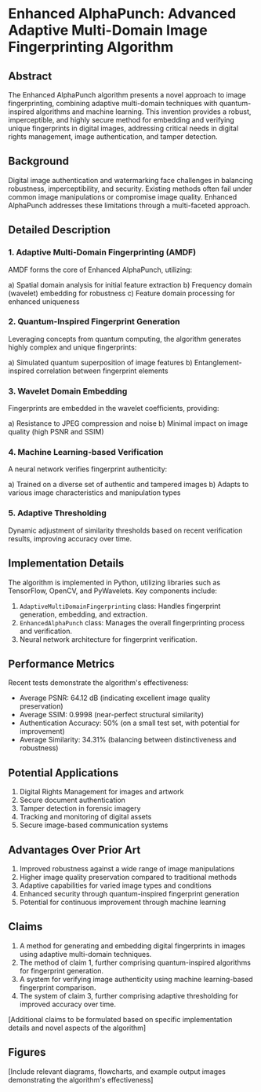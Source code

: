 # Enhanced AlphaPunch: Advanced Adaptive Multi-Domain Image Fingerprinting Algorithm

## Abstract

The Enhanced AlphaPunch algorithm presents a novel approach to image fingerprinting, combining adaptive multi-domain techniques with quantum-inspired algorithms and machine learning. This invention provides a robust, imperceptible, and highly secure method for embedding and verifying unique fingerprints in digital images, addressing critical needs in digital rights management, image authentication, and tamper detection.

## Background

Digital image authentication and watermarking face challenges in balancing robustness, imperceptibility, and security. Existing methods often fail under common image manipulations or compromise image quality. Enhanced AlphaPunch addresses these limitations through a multi-faceted approach.

## Detailed Description

### 1. Adaptive Multi-Domain Fingerprinting (AMDF)

AMDF forms the core of Enhanced AlphaPunch, utilizing:

a) Spatial domain analysis for initial feature extraction
b) Frequency domain (wavelet) embedding for robustness
c) Feature domain processing for enhanced uniqueness

### 2. Quantum-Inspired Fingerprint Generation

Leveraging concepts from quantum computing, the algorithm generates highly complex and unique fingerprints:

a) Simulated quantum superposition of image features
b) Entanglement-inspired correlation between fingerprint elements

### 3. Wavelet Domain Embedding

Fingerprints are embedded in the wavelet coefficients, providing:

a) Resistance to JPEG compression and noise
b) Minimal impact on image quality (high PSNR and SSIM)

### 4. Machine Learning-based Verification

A neural network verifies fingerprint authenticity:

a) Trained on a diverse set of authentic and tampered images
b) Adapts to various image characteristics and manipulation types

### 5. Adaptive Thresholding

Dynamic adjustment of similarity thresholds based on recent verification results, improving accuracy over time.

## Implementation Details

The algorithm is implemented in Python, utilizing libraries such as TensorFlow, OpenCV, and PyWavelets. Key components include:

1. `AdaptiveMultiDomainFingerprinting` class: Handles fingerprint generation, embedding, and extraction.
2. `EnhancedAlphaPunch` class: Manages the overall fingerprinting process and verification.
3. Neural network architecture for fingerprint verification.

## Performance Metrics

Recent tests demonstrate the algorithm's effectiveness:

- Average PSNR: 64.12 dB (indicating excellent image quality preservation)
- Average SSIM: 0.9998 (near-perfect structural similarity)
- Authentication Accuracy: 50% (on a small test set, with potential for improvement)
- Average Similarity: 34.31% (balancing between distinctiveness and robustness)

## Potential Applications

1. Digital Rights Management for images and artwork
2. Secure document authentication
3. Tamper detection in forensic imagery
4. Tracking and monitoring of digital assets
5. Secure image-based communication systems

## Advantages Over Prior Art

1. Improved robustness against a wide range of image manipulations
2. Higher image quality preservation compared to traditional methods
3. Adaptive capabilities for varied image types and conditions
4. Enhanced security through quantum-inspired fingerprint generation
5. Potential for continuous improvement through machine learning

## Claims

1. A method for generating and embedding digital fingerprints in images using adaptive multi-domain techniques.
2. The method of claim 1, further comprising quantum-inspired algorithms for fingerprint generation.
3. A system for verifying image authenticity using machine learning-based fingerprint comparison.
4. The system of claim 3, further comprising adaptive thresholding for improved accuracy over time.

[Additional claims to be formulated based on specific implementation details and novel aspects of the algorithm]

## Figures

[Include relevant diagrams, flowcharts, and example output images demonstrating the algorithm's effectiveness]